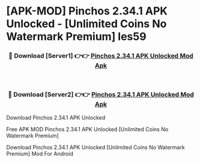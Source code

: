 # [APK-MOD] Pinchos 2.34.1 APK Unlocked - [Unlimited Coins No Watermark Premium] les59



<div align="center">
<h3>🔴 Download [Server1] 👉👉 <a href="https://momento.my/?title=Pinchos_2.34.1_APK_Unlocked">Pinchos 2.34.1 APK Unlocked Mod Apk</a></h3><br>

<h3>🔴 Download [Server2] 👉👉 <a href="https://momento.my/?title=Pinchos_2.34.1_APK_Unlocked">Pinchos 2.34.1 APK Unlocked Mod Apk</a></h3>
</div>



Download Pinchos 2.34.1 APK Unlocked 

Free APK MOD Pinchos 2.34.1 APK Unlocked [Unlimited Coins No Watermark Premium]

Download Pinchos 2.34.1 APK Unlocked [Unlimited Coins No Watermark Premium] Mod For Android
